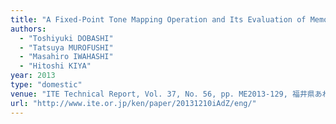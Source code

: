 ```yaml
---
title: "A Fixed-Point Tone Mapping Operation and Its Evaluation of Memory Usage"
authors:
  - "Toshiyuki DOBASHI"
  - "Tatsuya MUROFUSHI"
  - "Masahiro IWAHASHI"
  - "Hitoshi KIYA"
year: 2013
type: "domestic"
venue: "ITE Technical Report, Vol. 37, No. 56, pp. ME2013-129, 福井県あわら市, 2013-12-10."
url: "http://www.ite.or.jp/ken/paper/20131210iAdZ/eng/"
---
```

